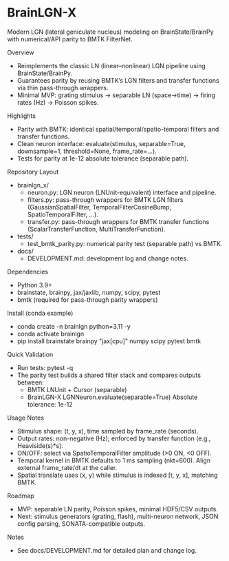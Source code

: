 BrainLGN-X
==========

Modern LGN (lateral geniculate nucleus) modeling on BrainState/BrainPy with numerical/API parity to BMTK FilterNet.

Overview
- Reimplements the classic LN (linear–nonlinear) LGN pipeline using BrainState/BrainPy.
- Guarantees parity by reusing BMTK’s LGN filters and transfer functions via thin pass-through wrappers.
- Minimal MVP: grating stimulus → separable LN (space→time) → firing rates (Hz) → Poisson spikes.

Highlights
- Parity with BMTK: identical spatial/temporal/spatio-temporal filters and transfer functions.
- Clean neuron interface: evaluate(stimulus, separable=True, downsample=1, threshold=None, frame_rate=...).
- Tests for parity at 1e-12 absolute tolerance (separable path).

Repository Layout
- brainlgn_x/
  - neuron.py: LGN neuron (LNUnit-equivalent) interface and pipeline.
  - filters.py: pass-through wrappers for BMTK LGN filters (GaussianSpatialFilter, TemporalFilterCosineBump, SpatioTemporalFilter, ...).
  - transfer.py: pass-through wrappers for BMTK transfer functions (ScalarTransferFunction, MultiTransferFunction).
- tests/
  - test_bmtk_parity.py: numerical parity test (separable path) vs BMTK.
- docs/
  - DEVELOPMENT.md: development log and change notes.

Dependencies
- Python 3.9+
- brainstate, brainpy, jax/jaxlib, numpy, scipy, pytest
- bmtk (required for pass-through parity wrappers)

Install (conda example)
- conda create -n brainlgn python=3.11 -y
- conda activate brainlgn
- pip install brainstate brainpy "jax[cpu]" numpy scipy pytest bmtk

Quick Validation
- Run tests: pytest -q
- The parity test builds a shared filter stack and compares outputs between:
  - BMTK LNUnit + Cursor (separable)
  - BrainLGN-X LGNNeuron.evaluate(separable=True)
  Absolute tolerance: 1e-12

Usage Notes
- Stimulus shape: (t, y, x), time sampled by frame_rate (seconds).
- Output rates: non-negative (Hz); enforced by transfer function (e.g., Heaviside(s)*s).
- ON/OFF: select via SpatioTemporalFilter amplitude (>0 ON, <0 OFF).
- Temporal kernel in BMTK defaults to 1 ms sampling (nkt=600). Align external frame_rate/dt at the caller.
- Spatial translate uses (x, y) while stimulus is indexed [t, y, x], matching BMTK.

Roadmap
- MVP: separable LN parity, Poisson spikes, minimal HDF5/CSV outputs.
- Next: stimulus generators (grating, flash), multi-neuron network, JSON config parsing, SONATA-compatible outputs.

Notes
- See docs/DEVELOPMENT.md for detailed plan and change log.

